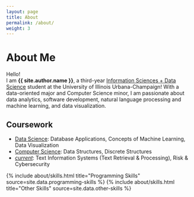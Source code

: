 ```yaml
---
layout: page
title: About
permalink: /about/
weight: 3
---
```


# **About Me**

Hello!<br>
I am **{{ site.author.name }}**, a third-year [Information Sciences + Data Science](https://ischool.illinois.edu/) student at the University of Illinois Urbana-Champaign! With a data-oriented major and Computer Science minor, I am passionate about data analytics, software development, natural language processing and machine learning, and data visualization.

## Coursework
- [Data Science](https://discovery.cs.illinois.edu/): Database Applications, Concepts of Machine Learning, Data Visualization
- [Computer Science](https://cs.illinois.edu/): Data Structures, Discrete Structures
- <ins>*current*</ins>: Text Information Systems (Text Retrieval & Processing), Risk & Cybersecurity

<div class="row">
{% include about/skills.html title="Programming Skills" source=site.data.programming-skills %}
{% include about/skills.html title="Other Skills" source=site.data.other-skills %}
</div>

<!-- <div class="row">
{% include about/timeline.html %}
</div> -->
